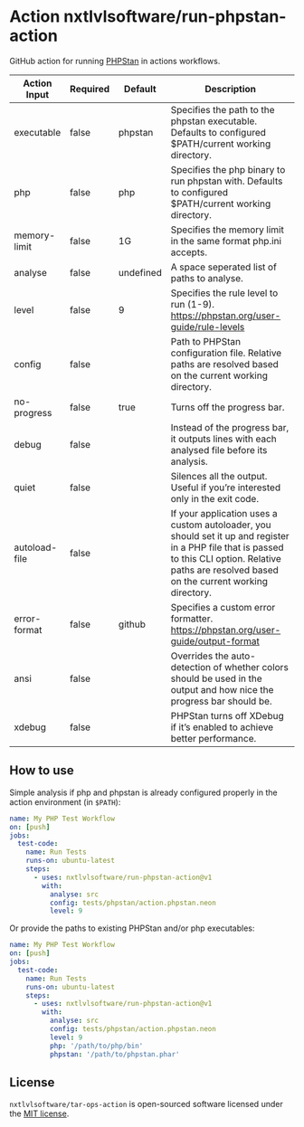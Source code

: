 # Action nxtlvlsoftware/run-phpstan-action

GitHub action for running [PHPStan](https://github.com/phpstan/phpstan) in actions workflows.

| Action Input  | Required | Default   | Description                                                                                                                                                                                          |
|---------------|----------|-----------|------------------------------------------------------------------------------------------------------------------------------------------------------------------------------------------------------|
| executable    | false    | phpstan   | Specifies the path to the phpstan executable. Defaults to configured $PATH/current working directory.                                                                                                |
| php           | false    | php       | Specifies the php binary to run phpstan with. Defaults to configured $PATH/current working directory.                                                                                                |
| memory-limit  | false    | 1G        | Specifies the memory limit in the same format php.ini accepts.                                                                                                                                       |
| analyse       | false    | undefined | A space seperated list of paths to analyse.                                                                                                                                                          |
| level         | false    | 9         | Specifies the rule level to run (1-9). https://phpstan.org/user-guide/rule-levels                                                                                                                    |
| config        | false    |           | Path to PHPStan configuration file. Relative paths are resolved based on the current working directory.                                                                                              |
| no-progress   | false    | true      | Turns off the progress bar.                                                                                                                                                                          |
| debug         | false    |           | Instead of the progress bar, it outputs lines with each analysed file before its analysis.                                                                                                           |
| quiet         | false    |           | Silences all the output. Useful if you’re interested only in the exit code.                                                                                                                          |
| autoload-file | false    |           | If your application uses a custom autoloader, you should set it up and register in a PHP file that is passed to this CLI option. Relative paths are resolved based on the current working directory. |
| error-format  | false    | github    | Specifies a custom error formatter. https://phpstan.org/user-guide/output-format                                                                                                                     |
| ansi          | false    |           | Overrides the auto-detection of whether colors should be used in the output and how nice the progress bar should be.                                                                                 |
| xdebug        | false    |           | PHPStan turns off XDebug if it’s enabled to achieve better performance.                                                                                                                              |

## How to use
Simple analysis if php and phpstan is already configured properly in the action environment (in `$PATH`):

```yml
name: My PHP Test Workflow
on: [push]
jobs:
  test-code:
    name: Run Tests
    runs-on: ubuntu-latest
    steps:
      - uses: nxtlvlsoftware/run-phpstan-action@v1
        with:
          analyse: src
          config: tests/phpstan/action.phpstan.neon
          level: 9
```

Or provide the paths to existing PHPStan and/or php executables:
```yml
name: My PHP Test Workflow
on: [push]
jobs:
  test-code:
    name: Run Tests
    runs-on: ubuntu-latest
    steps:
      - uses: nxtlvlsoftware/run-phpstan-action@v1
        with:
          analyse: src
          config: tests/phpstan/action.phpstan.neon
          level: 9
          php: '/path/to/php/bin'
          phpstan: '/path/to/phpstan.phar'
```

## License
`nxtlvlsoftware/tar-ops-action` is open-sourced software licensed under the [MIT license](LICENSE).
